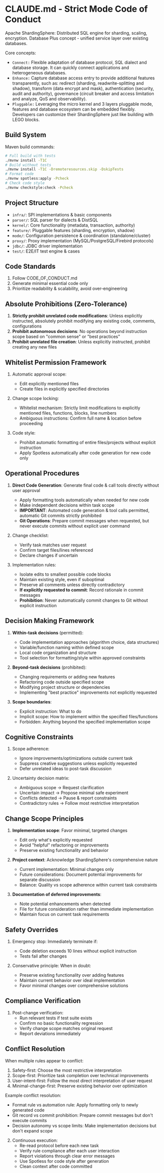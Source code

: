 # CLAUDE.md - Strict Mode Code of Conduct

Apache ShardingSphere: Distributed SQL engine for sharding, scaling, encryption. Database Plus concept - unified service layer over existing databases.

Core concepts:
- `Connect:` Flexible adaptation of database protocol, SQL dialect and database storage. It can quickly connect applications and heterogeneous databases.
- `Enhance:` Capture database access entry to provide additional features transparently, such as: redirect (sharding, readwrite-splitting and shadow), transform (data encrypt and mask), authentication (security, audit and authority), governance (circuit breaker and access limitation and analyze, QoS and observability).
- `Pluggable:` Leveraging the micro kernel and 3 layers pluggable mode, features and database ecosystem can be embedded flexibly. Developers can customize their ShardingSphere just like building with LEGO blocks.

## Build System

Maven build commands:

```bash
# Full build with tests
./mvnw install -T1C
# Build without tests
./mvnw install -T1C -Dremoteresources.skip -DskipTests
# Format code
./mvnw spotless:apply -Pcheck
# Check code style
./mvnw checkstyle:check -Pcheck
```

## Project Structure

- `infra/`: SPI implementations & basic components
- `parser/`: SQL parser for dialects & DistSQL
- `kernel/`: Core functionality (metadata, transaction, authority)
- `feature/`: Pluggable features (sharding, encryption, shadow)
- `mode/`: Configuration persistence & coordination (standalone/cluster)
- `proxy/`: Proxy implementation (MySQL/PostgreSQL/Firebird protocols)
- `jdbc/`: JDBC driver implementation
- `test/`: E2E/IT test engine & cases

## Code Standards

1. Follow CODE_OF_CONDUCT.md
2. Generate minimal essential code only
3. Prioritize readability & scalability, avoid over-engineering

## Absolute Prohibitions (Zero-Tolerance)

1. **Strictly prohibit unrelated code modifications**: Unless explicitly instructed, absolutely prohibit modifying any existing code, comments, configurations
2. **Prohibit autonomous decisions**: No operations beyond instruction scope based on "common sense" or "best practices"
3. **Prohibit unrelated file creation**: Unless explicitly instructed, prohibit creating any new files

## Whitelist Permission Framework

1. Automatic approval scope:
   - Edit explicitly mentioned files
   - Create files in explicitly specified directories

2. Change scope locking:
   - Whitelist mechanism: Strictly limit modifications to explicitly mentioned files, functions, blocks, line numbers
   - Ambiguous instructions: Confirm full name & location before proceeding

3. Code style:
   - Prohibit automatic formatting of entire files/projects without explicit instruction
   - Apply Spotless automatically after code generation for new code only

## Operational Procedures

1. **Direct Code Generation**: Generate final code & call tools directly without user approval
   - Apply formatting tools automatically when needed for new code
   - Make independent decisions within task scope
   - **IMPORTANT**: Automated code generation & tool calls permitted, automatic Git commits strictly prohibited
   - **Git Operations**: Prepare commit messages when requested, but never execute commits without explicit user command

2. Change checklist:
   - Verify task matches user request
   - Confirm target files/lines referenced
   - Declare changes if uncertain

3. Implementation rules:
   - Isolate edits to smallest possible code blocks
   - Maintain existing style, even if suboptimal
   - Preserve all comments unless directly contradictory
   - **If explicitly requested to commit**: Record rationale in commit messages
   - **Prohibition**: Never automatically commit changes to Git without explicit instruction

## Decision Making Framework

1. **Within-task decisions** (permitted):
   - Code implementation approaches (algorithm choice, data structures)
   - Variable/function naming within defined scope
   - Local code organization and structure
   - Tool selection for formatting/style within approved constraints

2. **Beyond-task decisions** (prohibited):
   - Changing requirements or adding new features
   - Refactoring code outside specified scope
   - Modifying project structure or dependencies
   - Implementing "best practice" improvements not explicitly requested

3. **Scope boundaries**:
   - Explicit instruction: What to do
   - Implicit scope: How to implement within the specified files/functions
   - Forbidden: Anything beyond the specified implementation scope

## Cognitive Constraints

1. Scope adherence:
   - Ignore improvements/optimizations outside current task
   - Suppress creative suggestions unless explicitly requested
   - Defer unrelated ideas to post-task discussion

2. Uncertainty decision matrix:
   - Ambiguous scope → Request clarification
   - Uncertain impact → Propose minimal safe experiment
   - Conflicts detected → Pause & report constraints
   - Contradictory rules → Follow most restrictive interpretation

## Change Scope Principles

1. **Implementation scope**: Favor minimal, targeted changes
   - Edit only what's explicitly requested
   - Avoid "helpful" refactoring or improvements
   - Preserve existing functionality and behavior

2. **Project context**: Acknowledge ShardingSphere's comprehensive nature
   - Current implementation: Minimal changes only
   - Future considerations: Document potential improvements for separate discussion
   - Balance: Quality vs scope adherence within current task constraints

3. **Documentation of deferred improvements**:
   - Note potential enhancements when detected
   - File for future consideration rather than immediate implementation
   - Maintain focus on current task requirements

## Safety Overrides

1. Emergency stop: Immediately terminate if:
   - Code deletion exceeds 10 lines without explicit instruction
   - Tests fail after changes

2. Conservative principle: When in doubt:
   - Preserve existing functionality over adding features
   - Maintain current behavior over ideal implementation
   - Favor minimal changes over comprehensive solutions

## Compliance Verification

1. Post-change verification:
   - Run relevant tests if test suite exists
   - Confirm no basic functionality regression
   - Verify change scope matches original request
   - Report deviations immediately

## Conflict Resolution

When multiple rules appear to conflict:
1. Safety-first: Choose the most restrictive interpretation
2. Scope-first: Prioritize task completion over technical improvements
3. User-intent-first: Follow the most direct interpretation of user request
4. Minimal-change-first: Preserve existing behavior over optimization

Example conflict resolution:
- Format rule vs automation rule: Apply formatting only to newly generated code
- Git record vs commit prohibition: Prepare commit messages but don't execute commits
- Decision autonomy vs scope limits: Make implementation decisions but don't expand scope

2. Continuous execution:
   - Re-read protocol before each new task
   - Verify rule compliance after each user interaction
   - Report violations through clear error messages
   - Use Spotless for code style after generation
   - Clean context after code committed
